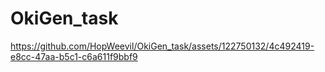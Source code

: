 # OkiGen_task

https://github.com/HopWeevil/OkiGen_task/assets/122750132/4c492419-e8cc-47aa-b5c1-c6a611f9bbf9

